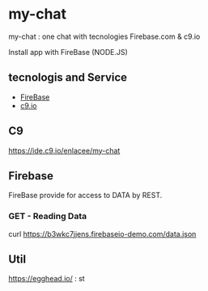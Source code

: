 # my-chat
my-chat : one chat with tecnologies Firebase.com &amp; c9.io

Install app with FireBase (NODE.JS)

## tecnologis and Service

- [FireBase](https://www.firebase.com)
- [c9.io](https://c9.io/)

## C9

  https://ide.c9.io/enlacee/my-chat



## Firebase
FireBase provide  for access to DATA by REST.

### GET - Reading Data
  curl https://b3wkc7jjens.firebaseio-demo.com/data.json


## Util

https://egghead.io/ : st
